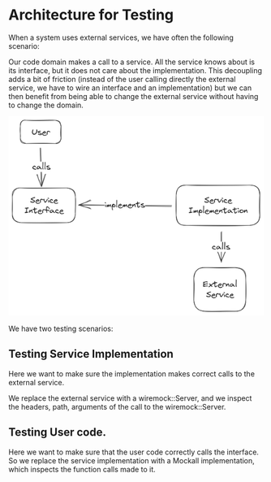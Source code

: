 # Architecture for Testing

When a system uses external services, we have often the following scenario:

Our code domain makes a call to a service. All the service knows about is its
interface, but it does not care about the implementation. This decoupling adds a
bit of friction (instead of the user calling directly the external service, we
have to wire an interface and an implementation) but we can then benefit from
being able to change the external service without having to change the domain.

![system](/documentation/img/system.png)

We have two testing scenarios:

## Testing Service Implementation

Here we want to make sure the implementation makes correct calls to the external
service.

We replace the external service with a wiremock::Server, and we inspect the
headers, path, arguments of the call to the wiremock::Server.

## Testing User code.

Here we want to make sure that the user code correctly calls the interface. So
we replace the service implementation with a Mockall implementation, which inspects
the function calls made to it.

